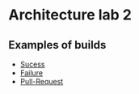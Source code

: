 # Architecture lab 2

## Examples of builds
- [Sucess](https://github.com/teramont/go-lab-2/runs/1506043722?check_suite_focus=true)
- [Failure](https://github.com/teramont/go-lab-2/runs/1506032848?check_suite_focus=true)
- [Pull-Request](https://github.com/teramont/go-lab-2/runs/1506033465?check_suite_focus=true)
